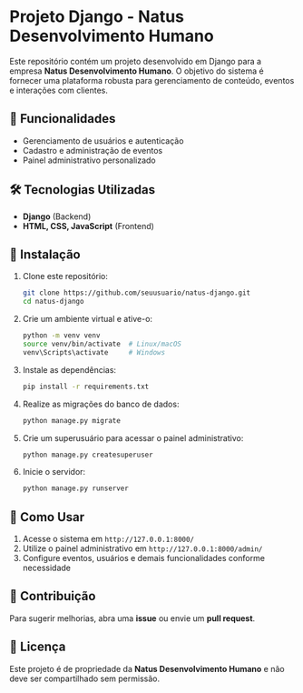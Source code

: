 # Projeto Django - Natus Desenvolvimento Humano

Este repositório contém um projeto desenvolvido em Django para a empresa **Natus Desenvolvimento Humano**. O objetivo do sistema é fornecer uma plataforma robusta para gerenciamento de conteúdo, eventos e interações com clientes.

## 📌 Funcionalidades
- Gerenciamento de usuários e autenticação
- Cadastro e administração de eventos
- Painel administrativo personalizado

## 🛠 Tecnologias Utilizadas
- **Django** (Backend)
- **HTML, CSS, JavaScript** (Frontend)

## 🚀 Instalação

1. Clone este repositório:
   ```sh
   git clone https://github.com/seuusuario/natus-django.git
   cd natus-django
   ```

2. Crie um ambiente virtual e ative-o:
   ```sh
   python -m venv venv
   source venv/bin/activate  # Linux/macOS
   venv\Scripts\activate     # Windows
   ```

3. Instale as dependências:
   ```sh
   pip install -r requirements.txt
   ```

4. Realize as migrações do banco de dados:
   ```sh
   python manage.py migrate
   ```

5. Crie um superusuário para acessar o painel administrativo:
   ```sh
   python manage.py createsuperuser
   ```

6. Inicie o servidor:
   ```sh
   python manage.py runserver
   ```

## 📜 Como Usar

1. Acesse o sistema em `http://127.0.0.1:8000/`
2. Utilize o painel administrativo em `http://127.0.0.1:8000/admin/`
3. Configure eventos, usuários e demais funcionalidades conforme necessidade

## 🤝 Contribuição
Para sugerir melhorias, abra uma **issue** ou envie um **pull request**.

## 📄 Licença
Este projeto é de propriedade da **Natus Desenvolvimento Humano** e não deve ser compartilhado sem permissão.

